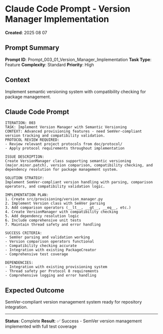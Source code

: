 # Claude Code Prompt - Version Manager Implementation

**Created**: 2025 08 07

## Prompt Summary

**Prompt ID**: Prompt_003_01_Version_Manager_Implementation
**Task Type**: Feature
**Complexity**: Standard
**Priority**: High

## Context

Implement semantic versioning system with compatibility checking for package management.

## Claude Code Prompt

```
ITERATION: 003
TASK: Implement Version Manager with Semantic Versioning
CONTEXT: Advanced provisioning features - need SemVer-compliant version tracking and compatibility validation.
PROTOCOL REVIEW REQUIRED:
- Review relevant project protocols from doc/protocol/
- Apply protocol requirements throughout implementation

ISSUE DESCRIPTION:
Create VersionManager class supporting semantic versioning (major.minor.patch), version comparison, compatibility checking, and dependency resolution for package management system.

SOLUTION STRATEGY:
Implement SemVer-compliant version handling with parsing, comparison operators, and compatibility validation logic.

IMPLEMENTATION PLAN:
1. Create src/provisioning/version_manager.py
2. Implement Version class with SemVer parsing
3. Add comparison operators (__lt__, __gt__, __eq__, etc.)
4. Create VersionManager with compatibility checking
5. Add dependency resolution logic
6. Include comprehensive unit tests
7. Maintain thread safety and error handling

SUCCESS CRITERIA:
- SemVer parsing and validation working
- Version comparison operators functional
- Compatibility checking accurate
- Integration with existing PackageCreator
- Comprehensive test coverage

DEPENDENCIES:
- Integration with existing provisioning system
- Thread safety per Protocol 8 requirements
- Comprehensive logging and error handling
```

## Expected Outcome

SemVer-compliant version management system ready for repository integration.

---

**Status**: Complete
**Result**: ✅ Success - SemVer version management implemented with full test coverage
